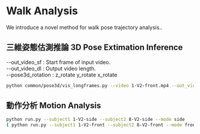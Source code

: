 # Walk Analysis

We introduce a novel method for walk pose trajectory analysis..

## 三維姿態估測推論 3D Pose Extimation Inference

--out_video_sf : Start frame of input video. <br>
--out_video_dl : Output video length. <br>
--pose3d_rotation : z_rotate y_rotate x_rotate <br>

```bash
python common/pose3d/vis_longframes.py --video 1-V2-front.mp4 --out_video_sf 0 --out_video_dl 1000 --pose3d_rotation 0 0 0
```

## 動作分析 Motion Analysis



```bash
python run.py --subject1 1-V2-side --subject2 8-V2-side --mode side
( python run.py --subject1 1-V2-front --subject2 8-V2-front --mode front )
```

